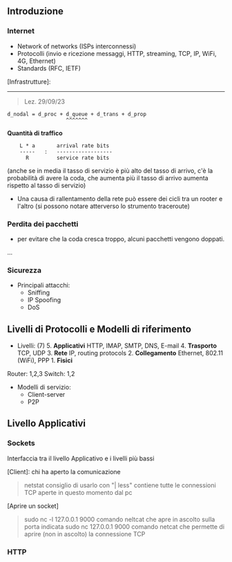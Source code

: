 ## Introduzione

### Internet
  - Network of networks
      (ISPs interconnessi)
  - Protocolli
      (invio e ricezione messaggi, HTTP, streaming, TCP, IP, WiFi, 4G, Ethernet)
  - Standards
      (RFC, IETF)

  [Infrastrutture]:

---

 > Lez. 29/09/23

    d_nodal = d_proc + d_queue + d_trans + d_prop
                       ^^^^^^^
  **Quantità di traffico**

        L * a       arrival rate bits
        -----   :   ------------------
          R         service rate bits

  (anche se in media il tasso di servizio è più alto del tasso di arrivo, c'è la probabilità di avere la coda, che aumenta più il tasso di arrivo aumenta rispetto al tasso di servizio)

  - Una causa di rallentamento della rete può essere dei cicli tra un rooter e l'altro (si possono notare atterverso lo strumento traceroute)


### Perdita dei pacchetti
  - per evitare che la coda cresca troppo, alcuni pacchetti vengono doppati.

  ...

### Sicurezza

  - Principali attacchi:
    + Sniffing
    + IP Spoofing
    + DoS

## Livelli di Protocolli e Modelli di riferimento

  - Livelli:
    (7) 5. **Applicativi**      HTTP, IMAP, SMTP, DNS, E-mail
        4. **Trasporto**        TCP, UDP
        3. **Rete**             IP, routing protocols
        2. **Collegamento**     Ethernet, 802.11 (WiFi), PPP
        1. **Fisici**

  Router: 1,2,3
  Switch: 1,2

  - Modelli di servizio:
    + Client-server
    + P2P

## Livello Applicativi

### Sockets

  Interfaccia tra il livello Applicativo e i livelli più bassi

[Client]: chi ha aperto la comunicazione


> netstat
    consiglio di usarlo con "| less"
    contiene tutte le connessioni TCP aperte in questo momento dal pc

  [Aprire un socket]
> sudo nc -l 127.0.0.1 9000
    comando neltcat che apre in ascolto sulla porta indicata
> sudo nc 127.0.0.1 9000
    comando netcat che permette di aprire (non in ascolto) la connessione TCP


### HTTP
